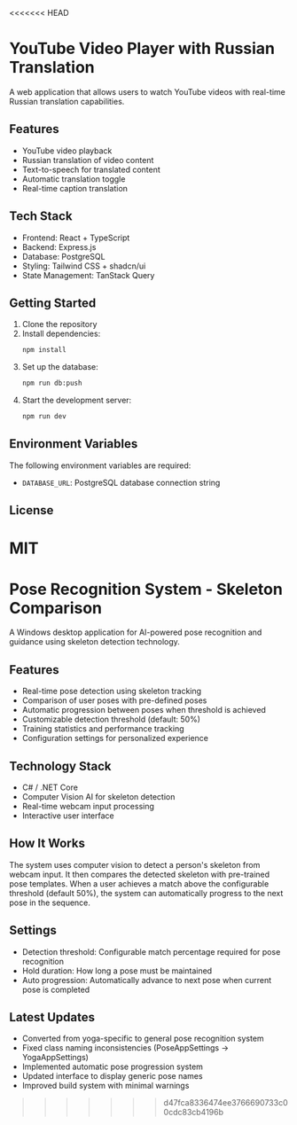 <<<<<<< HEAD
# YouTube Video Player with Russian Translation

A web application that allows users to watch YouTube videos with real-time Russian translation capabilities.

## Features

- YouTube video playback
- Russian translation of video content
- Text-to-speech for translated content
- Automatic translation toggle
- Real-time caption translation

## Tech Stack

- Frontend: React + TypeScript
- Backend: Express.js
- Database: PostgreSQL
- Styling: Tailwind CSS + shadcn/ui
- State Management: TanStack Query

## Getting Started

1. Clone the repository
2. Install dependencies:
   ```bash
   npm install
   ```
3. Set up the database:
   ```bash
   npm run db:push
   ```
4. Start the development server:
   ```bash
   npm run dev
   ```

## Environment Variables

The following environment variables are required:
- `DATABASE_URL`: PostgreSQL database connection string

## License

MIT
=======
# Pose Recognition System - Skeleton Comparison

A Windows desktop application for AI-powered pose recognition and guidance using skeleton detection technology.

## Features

- Real-time pose detection using skeleton tracking
- Comparison of user poses with pre-defined poses
- Automatic progression between poses when threshold is achieved
- Customizable detection threshold (default: 50%)
- Training statistics and performance tracking
- Configuration settings for personalized experience

## Technology Stack

- C# / .NET Core
- Computer Vision AI for skeleton detection
- Real-time webcam input processing
- Interactive user interface

## How It Works

The system uses computer vision to detect a person's skeleton from webcam input. It then compares the detected skeleton with pre-trained pose templates. When a user achieves a match above the configurable threshold (default 50%), the system can automatically progress to the next pose in the sequence.

## Settings

- Detection threshold: Configurable match percentage required for pose recognition
- Hold duration: How long a pose must be maintained
- Auto progression: Automatically advance to next pose when current pose is completed

## Latest Updates

- Converted from yoga-specific to general pose recognition system
- Fixed class naming inconsistencies (PoseAppSettings → YogaAppSettings)
- Implemented automatic pose progression system
- Updated interface to display generic pose names
- Improved build system with minimal warnings
>>>>>>> d47fca8336474ee3766690733c00cdc83cb4196b
